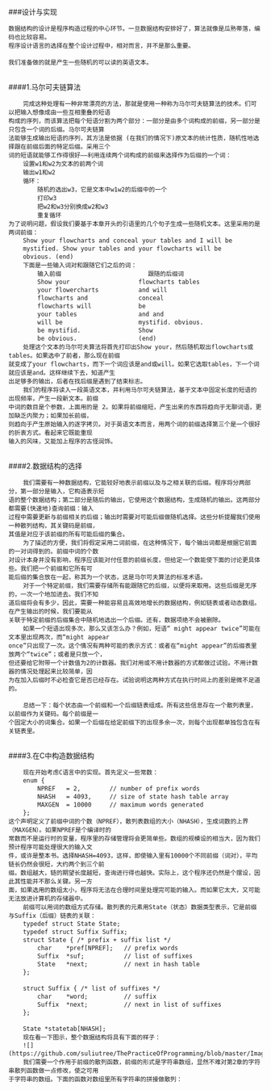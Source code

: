 ###设计与实现

    数据结构的设计是程序构造过程的中心环节。一旦数据结构安排好了，算法就像是瓜熟蒂落，编码也比较容易。
    程序设计语言的选择在整个设计过程中，相对而言，并不是那么重要。
    
    我们准备做的就是产生一些随机的可以读的英语文本。
    
<br>
####1.马尔可夫链算法

        完成这种处理有一种非常漂亮的方法，那就是使用一种称为马尔可夫链算法的技术。们可以把输入想像成由一些互相重叠的短语
    构成的序列，而该算法把每个短语分割为两个部分：一部分是由多个词构成的前缀，另一部分是只包含一个词的后缀。马尔可夫链算
    法能够生成输出短语的序列，其方法是依据 (在我们的情况下)原文本的统计性质，随机性地选择跟在前缀后面的特定后缀。采用三个
    词的短语就能够工作得很好——利用连续两个词构成的前缀来选择作为后缀的一个词：
        设置w1和w2为文本的前两个词
        输出w1和w2
        循环：
            随机的选出w3，它是文本中w1w2的后缀中的一个
            打印w3
            把w2和w3分别换成w2和w3
            重复循环
    为了说明问题，假设我们要基于本章开头的引语里的几个句子生成一些随机文本。这里采用的是两词前缀：
        Show your flowcharts and conceal your tables and I will be
        mystified. Show your tables and your flowcharts will be
        obvious. (end)
        下面是一些输入词对和跟随它们之后的词：
            输入前缀                        跟随的后缀词
            Show your                   flowcharts tables
            your flowercharts           and will
            flowcharts and              conceal
            flowcharts will             be
            your tables                 and and
            will be                     mystifid. obvious.
            be mystifid.                Show
            be obvious.                 (end)
        处理这个文本的马尔可夫算法将首先打印出Show your，然后随机取出flowcharts或tables。如果选中了前者，那么现在前缀
    就变成了your flowcharts，而下一个词应该是and或will。如果它选取tables，下一个词就应该是and。这样继续下去，知道产生
    出足够多的输出，后者在找后缀是遇到了结束标志。
        我们的程序将读入一段英语文本，并利用马尔可夫链算法，基于文本中固定长度的短语的出现频率，产生一段新文本。前缀
    中词的数目是个参数，上面用的是 2。如果将前缀缩短，产生出来的东西将趋向于无聊词语，更加缺乏内聚力；如果加长前缀，
    则趋向于产生原始输入的逐字拷贝。对于英语文本而言，用两个词的前缀选择第三个是一个很好的折衷方式。看起来它既能重现
    输入的风味，又能加上程序的古怪润饰。

<br>
####2.数据结构的选择

        我们需要有一种数据结构，它能较好地表示前缀以及与之相关联的后缀。程序将分两部分，第一部分是输入，它构造表示短
    语的整个数据结构；第二部分是随后的输出，它使用这个数据结构，生成随机的输出。这两部分都需要(快速地)查询前缀：输入
    过程中需要更新与前缀相关的后缀；输出时需要对可能后缀做随机选择。这些分析提醒我们使用一种散列结构，其关键码是前缀，
    其值是对应于该前缀的所有可能后缀的集合。
        为了描述的方便，我们将假定采用二词前缀，在这种情况下，每个输出词都是根据它前面的一对词得到的。前缀中词的个数
    对设计本身并没有影响，程序应该能对付任意的前缀长度，但给定一个数能使下面的讨论更具体些。我们把一个前缀和它所有可
    能后缀的集合放在一起，称其为一个状态，这是马尔可夫算法的标准术语。
        对于一个特定前缀，我们需要存储所有能跟随它的后缀，以便将来取用。这些后缀是无序的，一次一个地加进去。我们不知
    道后缀将会有多少，因此，需要一种能容易且高效地增长的数据结构，例如链表或者动态数组。在产生输出的时候，我们要能从
    关联于特定前缀的后缀集合中随机地选出一个后缀。还有，数据项绝不会被删除。
        如果一个短语出现多次，那么又该怎么办？例如，短语“ might appear twice”可能在文本里出现两次，而“might appear
    once”只出现了一次。这个情况有两种可能的表示方式：或者在“might appear”的后缀表里放两个“twice”；或者是只放一个，
    但还要给它附带一个计数值为2的计数器。我们对用或不用计数器的方式都做过试验。不用计数器的情况处理起来比较简单，因
    为在加入后缀时不必检查它是否已经存在。试验说明这两种方式在执行时间上的差别是微不足道的。
    
        总结一下：每个状态由一个前缀和一个后缀链表组成。所有这些信息存在一个散列表里，以前缀作为关键码。每个前缀是一
    个固定大小的词集合。如果一个后缀在给定前缀下的出现多余一次，则每个出现都单独包含在有关链表里。
    
<br>
####3.在C中构造数据结构

        现在开始考虑C语言中的实现。首先定义一些常数：
        enum {
            NPREF   = 2,        // number of prefix words
            NHASH   = 4093,     // size of state hash table array
            MAXGEN  = 10000     // maximum words generated
        };
    这个声明定义了前缀中词的个数（NPREF），散列表数组的大小（NHASH），生成词数的上界（MAXGEN）。如果NPREF是个编译时的
    常数而不是运行时的变量，程序里的存储管理将会更简单些。数组的规模设的相当大，因为我们预计程序可能处理很大的输入文
    件，或许是整本书。选择NHASH=4093，这样，即使输入里有10000个不同前缀（词对），平均链长仍然会很短，大约两个到三个前
    缀。数组越大，链的期望长度越短，查询进行得也越快。实际上，这个程序还仍然是个摆设，因此其性能并不那么关键。另一方
    面，如果选用的数组太小，程序将无法在合理时间里处理完可能的输入。而如果它太大，又可能无法放进计算机的存储器中。
        前缀可以用词的数组方式存储。散列表的元素用State（状态）数据类型表示，它是前缀与Suffix（后缀）链表的关联：
        typedef struct State State;
        typedef struct Suffix Suffix;
        struct State { /* prefix + suffix list */
            char    *pref[NPREF];   // prefix words
            Suffix  *suf;           // list of suffixes
            State   *next;          // next in hash table
        };
        
        struct Suffix { /* list of suffixes */
            char    *word;          // suffix
            Suffix  *next;          // next in list of suffixes
        };
        
        State *statetab[NHASH];
        现在看一下图示，整个数据结构将具有下面的样子：
        ![](https://github.com/suliutree/ThePracticeOfProgramming/blob/master/Image/01.png)
        我们需要一个作用于前缀的散列函数，前缀的形式是字符串数组，显然不难对第2章的字符串散列函数做一点修改，使之可用
    于字符串的数组。下面的函数对数组里所有字符串的拼接做散列：
        
        
        
    
        
        
        
        
        
        
        
        
        
        
        
